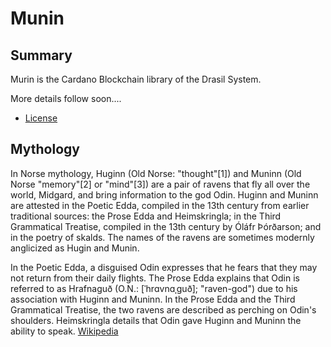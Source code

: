 # Munin

## Summary
Murin is the Cardano Blockchain library of the Drasil System.

More details follow soon....

* [License]( https://www.drasil.io/licenses/LICENSE-1.0)

## Mythology
In Norse mythology, Huginn (Old Norse: "thought"[1]) and Muninn (Old Norse "memory"[2] or "mind"[3]) are a pair of ravens that fly all over the world, Midgard, and bring information to the god Odin. Huginn and Muninn are attested in the Poetic Edda, compiled in the 13th century from earlier traditional sources: the Prose Edda and Heimskringla; in the Third Grammatical Treatise, compiled in the 13th century by Óláfr Þórðarson; and in the poetry of skalds. The names of the ravens are sometimes modernly anglicized as Hugin and Munin.

In the Poetic Edda, a disguised Odin expresses that he fears that they may not return from their daily flights. The Prose Edda explains that Odin is referred to as Hrafnaguð (O.N.: [ˈhrɑvnɑˌɡuð]; "raven-god") due to his association with Huginn and Muninn. In the Prose Edda and the Third Grammatical Treatise, the two ravens are described as perching on Odin's shoulders. Heimskringla details that Odin gave Huginn and Muninn the ability to speak.
[Wikipedia](https://en.wikipedia.org/wiki/Huginn_and_Muninn)
